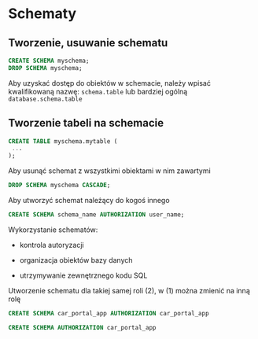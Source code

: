 # Schematy

## Tworzenie, usuwanie schematu
```sql
CREATE SCHEMA myschema;
DROP SCHEMA myschema;

```
Aby uzyskać dostęp do obiektów w schemacie, należy wpisać kwalifikowaną nazwę:
`schema.table` lub bardziej ogólną `database.schema.table`

## Tworzenie tabeli na schemacie
```sql
CREATE TABLE myschema.mytable (
 ...
);
```
Aby usunąć schemat z wszystkimi obiektami w nim zawartymi
```sql
DROP SCHEMA myschema CASCADE;
```

Aby utworzyć schemat należący do kogoś innego
```sql
CREATE SCHEMA schema_name AUTHORIZATION user_name;
```

Wykorzystanie schematów:

- kontrola autoryzacji

- organizacja obiektów bazy danych

- utrzymywanie zewnętrznego kodu SQL

Utworzenie schematu dla takiej samej roli (2), w (1) można zmienić na inną rolę
```sql
CREATE SCHEMA car_portal_app AUTHORIZATION car_portal_app 

CREATE SCHEMA AUTHORIZATION car_portal_app 
```
